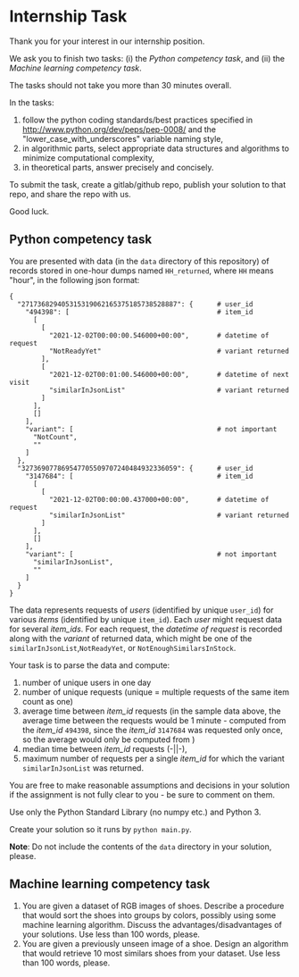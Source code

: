# Internship Task

Thank you for your interest in our internship position. 

We ask you to finish two tasks: (i) the _Python competency task_, and (ii) the _Machine learning competency task_.

The tasks should not take you more than 30 minutes overall.

In the tasks: 
1. follow the python coding standards/best practices specified in http://www.python.org/dev/peps/pep-0008/ and the "lower_case_with_underscores" variable naming style,
2. in algorithmic parts, select appropriate data structures and algorithms to minimize computational complexity,
3. in theoretical parts, answer precisely and concisely.

To submit the task, create a gitlab/github repo, publish your solution to that repo, and share the repo with us.

Good luck.


## Python competency task

You are presented with data (in the `data` directory of this repository) of records stored in one-hour dumps named `HH_returned`, where `HH` means "hour", in the following json 
format:

```
{
  "271736829405315319062165375185738528887": {      # user_id
    "494398": [                                     # item_id
      [
        [
          "2021-12-02T00:00:00.546000+00:00",       # datetime of request
          "NotReadyYet"                             # variant returned
        ],
        [
          "2021-12-02T00:01:00.546000+00:00",       # datetime of next visit
          "similarInJsonList"                       # variant returned
        ]
      ],
      []
    ],
    "variant": [                                    # not important
      "NotCount",
      ""
    ]
  },
  "327369077869547705509707240484932336059": {      # user_id
    "3147684": [                                    # item_id
      [
        [
          "2021-12-02T00:00:00.437000+00:00",       # datetime of request
          "similarInJsonList"                       # variant returned
        ]
      ],
      []
    ],
    "variant": [                                    # not important
      "similarInJsonList",
      ""
    ]
  }
}
```

The data represents requests of _users_ (identified by unique `user_id`) 
for various _items_ (identified by unique `item_id`). Each _user_ might 
request data for several _item_ids_. For each request, the _datetime of 
request_  is recorded along with the _variant_ of returned data, which might 
be one of the `similarInJsonList`,`NotReadyYet`, 
or `NotEnoughSimilarsInStock`.

Your task is to parse the data and compute:
1. number of unique users in one day
2. number of unique requests (unique = multiple requests of the same item count as one)
3. average time between _item_id_ requests (in the sample data above, the average time between the requests would be 1 minute - computed from the _item_id_ `494398`, since the _item_id_ `3147684` was requested only once, so the average would only be computed from )
4. median time between _item_id_ requests (-||-),
5. maximum number of requests per a single _item_id_ for which the variant `similarInJsonList` was returned.

You are free to make reasonable assumptions and decisions in your solution if the 
assignment is not fully clear to you - be sure to comment on them.

Use only the Python Standard Library (no numpy etc.) and Python 3.

Create your solution so it runs by `python main.py`.

__Note__: Do not include the contents of the `data` directory in your solution, please.  

## Machine learning competency task

1. You are given a dataset of RGB images of shoes. Describe a procedure that would sort the shoes into groups by colors, possibly using some machine learning algorithm. Discuss the advantages/disadvantages of your solutions. Use less than 100 words, please.   
2. You are given a previously unseen image of a shoe. Design an algorithm that would retrieve 10 most similars shoes from your dataset. Use less than 100 words, please.

